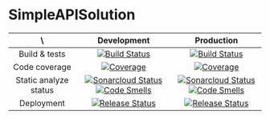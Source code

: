 # SimpleAPISolution 
| \ | Development | Production |
|:-------:|:-------------:|:-------------:|
| Build & tests | [![Build Status](https://dev.azure.com/radoslawtaborski/SimpleAPI/_apis/build/status/RadoslawTaborski.SimpleAPISolution-Develop?branchName=develop)](https://dev.azure.com/radoslawtaborski/SimpleAPI/_build/latest?definitionId=3&branchName=develop) | [![Build Status](https://dev.azure.com/radoslawtaborski/SimpleAPI/_apis/build/status/RadoslawTaborski.SimpleAPISolution?branchName=master)](https://dev.azure.com/radoslawtaborski/SimpleAPI/_build/latest?definitionId=1&branchName=master) |
| Code coverage | [![Coverage](https://sonarcloud.io/api/project_badges/measure?project=RadoslawTaborski_SimpleAPISolution&branch=develop&metric=coverage)](https://sonarcloud.io/summary/overall?id=RadoslawTaborski_SimpleAPISolution&branch=develop) | [![Coverage](https://sonarcloud.io/api/project_badges/measure?project=RadoslawTaborski_SimpleAPISolution&metric=coverage)](https://sonarcloud.io/dashboard?id=RadoslawTaborski_SimpleAPISolution) |
| Static analyze status | [![Sonarcloud Status](https://sonarcloud.io/api/project_badges/measure?project=RadoslawTaborski_SimpleAPISolution&branch=develop&metric=alert_status)](https://sonarcloud.io/summary/overall?id=RadoslawTaborski_SimpleAPISolution&branch=develop) [![Code Smells](https://sonarcloud.io/api/project_badges/measure?project=RadoslawTaborski_SimpleAPISolution&branch=develop&metric=code_smells)](https://sonarcloud.io/dashboard?id=RadoslawTaborski_SimpleAPISolution&branch=develop) | [![Sonarcloud Status](https://sonarcloud.io/api/project_badges/measure?project=RadoslawTaborski_SimpleAPISolution&metric=alert_status)](https://sonarcloud.io/summary/overall?id=RadoslawTaborski_SimpleAPISolution&branch=develop) [![Code Smells](https://sonarcloud.io/api/project_badges/measure?project=RadoslawTaborski_SimpleAPISolution&metric=code_smells)](https://sonarcloud.io/dashboard?id=RadoslawTaborski_SimpleAPISolution) |
| Deployment | [![Release Status](https://vsrm.dev.azure.com/radoslawtaborski/_apis/public/Release/badge/bd1ea8a2-0fd2-48a9-9eb2-8821e1b654b2/3/4)](https://dev.azure.com/radoslawtaborski/SimpleAPI/_build/latest?definitionId=3&branchName=develop) | [![Release Status](https://vsrm.dev.azure.com/radoslawtaborski/_apis/public/Release/badge/bd1ea8a2-0fd2-48a9-9eb2-8821e1b654b2/1/2)](https://dev.azure.com/radoslawtaborski/SimpleAPI/_build/latest?definitionId=1&branchName=master) |
